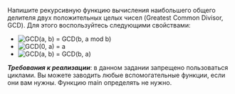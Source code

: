 Напишите рекурсивную функцию вычисления наибольшего общего делителя двух положительных целых чисел (Greatest Common Divisor, GCD). Для этого воспользуйтесь следующими свойствами:

- <img src="https://latex.codecogs.com/svg.image?GCD(a,&space;b)&space;=&space;GCD(b,&space;a&space;mod&space;b)" title="GCD(a, b) = GCD(b, a mod b)" />
- <img src="https://latex.codecogs.com/svg.image?GCD(0,&space;a)&space;=&space;&space;a" title="GCD(0, a) = a" />
- <img src="https://latex.codecogs.com/svg.image?GCD(a,&space;b)&space;=&space;GCD(b,&space;a)" title="GCD(a, b) = GCD(b, a)" />

***Требования к реализации***: в данном задании запрещено пользоваться циклами. Вы можете заводить любые вспомогательные функции, если они вам нужны. Функцию main определять не нужно.
